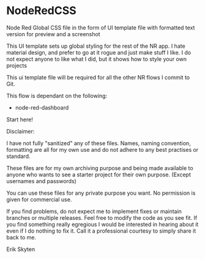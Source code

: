 # NodeRedCSS
Node Red Global CSS file in the form of UI template file with formatted text version for preview and a screenshot

This UI template sets up global styling for the rest of the NR app.  I hate material design, and prefer to go at it rogue and just make stuff I like.  I do not expect anyone to like what I did, but it shows how to style your own projects

This ui template file will be required for all the other NR flows I commit to Git.

This flow is dependant on  the following:

+ node-red-dashboard

Start here!

Disclaimer:

I have not fully "sanitized" any of these files.  Names, naming convention, formatting are all for my own use and do not adhere to any best practises or standard.

These files are for my own archiving purpose and being made available to anyone who wants to see a starter project for their own purpose. (Except usernames and passwords)

You can use these files for any private purpose you want.  No permission is given for commercial use.

If you find problems, do not expect me to implement fixes or maintain branches or multiple releases.  Feel free to modify the code as you see fit.  If you find something really egregious I would be interested in hearing about it even if I do nothing to fix it.  Call it a professional courtesy to simply share it back to me.

Erik Skyten

